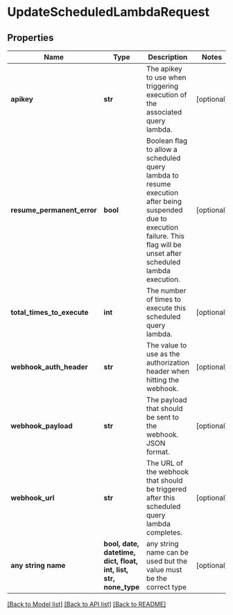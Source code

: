 # UpdateScheduledLambdaRequest


## Properties
Name | Type | Description | Notes
------------ | ------------- | ------------- | -------------
**apikey** | **str** | The apikey to use when triggering execution of the associated query lambda. | [optional] 
**resume_permanent_error** | **bool** | Boolean flag to allow a scheduled query lambda to resume execution after being suspended due to execution failure. This flag will be unset after scheduled lambda execution. | [optional] 
**total_times_to_execute** | **int** | The number of times to execute this scheduled query lambda. | [optional] 
**webhook_auth_header** | **str** | The value to use as the authorization header when hitting the webhook. | [optional] 
**webhook_payload** | **str** | The payload that should be sent to the webhook. JSON format. | [optional] 
**webhook_url** | **str** | The URL of the webhook that should be triggered after this scheduled query lambda completes. | [optional] 
**any string name** | **bool, date, datetime, dict, float, int, list, str, none_type** | any string name can be used but the value must be the correct type | [optional]

[[Back to Model list]](../README.md#documentation-for-models) [[Back to API list]](../README.md#documentation-for-api-endpoints) [[Back to README]](../README.md)


